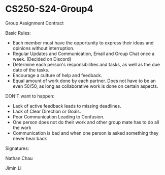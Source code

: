# CS250-S24-Group4

Group Assignment Contract

Basic Rules:
- Each member must have the opportunity to express their ideas and opinions without interruption.
- Regular Updates and Communication, Email and Group Chat once a week. (Decided on Discord)
- Determine each person's responsibilities and tasks, as well as the due date of the tasks.
- Encourage a culture of help and feedback.
- Equal amount of work done by each partner. Does not have to be an even 50/50, as long as collaborative work is done on certain aspects.

DON’T want to happen:
- Lack of active feedback leads to missing deadlines.
- Lack of Clear Direction or Goals.
- Poor Communication Leading to Confusion.
- One person does not do their work and other group mate has to do all the work
- Communication is bad and when one person is asked something they never hear back



Signatures:

Nathan Chau

Jimin Li
